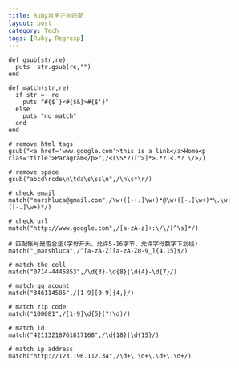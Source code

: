 ```yaml
---
title: Ruby常用正则匹配
layout: post
category: Tech
tags: [Ruby, Regrexp]
---
```



	def gsub(str,re)
	  puts  str.gsub(re,"")
	end          
 
	def match(str,re)
	  if str =~ re
	    puts "#{$`}<#{$&}>#{$'}"
	  else
	    puts "no match"
	  end
	end   
 
	# remove html tags    
	gsub("<a href='www.google.com'>this is a link</a>Home<p clas='title'>Paragram</p>",/<(\S*?)[^>]*>.*?|<.*? \/>/)
 
	# remove space
	gsub("abcd\rcde\n\tda\s\ss\n",/\n\s*\r/)
              
	# check email
	match("marshluca@gmail.com",/\w+([-+.]\w+)*@\w+([-.]\w+)*\.\w+([-.]\w+)*/)
                               
	# check url
	match("http://www.google.com",/[a-zA-z]+:\/\/[^\s]*/)
 
	# 匹配帐号是否合法(字母开头，允许5-16字节，允许字母数字下划线)
	match("_marshluca",/^[a-zA-Z][a-zA-Z0-9_]{4,15}$/)
                   
	# match the cell
	match("0714-4445853",/\d{3}-\d{8}|\d{4}-\d{7}/)
 
	# match qq acount
	match("346114585",/[1-9][0-9]{4,}/)
 
	# match zip code
	match("100081",/[1-9]\d{5}(?!\d)/)
 
	# match id
	match("42113218761817168",/\d{18}|\d{15}/)
                            
	# match ip address
	match("http://123.196.112.34",/\d+\.\d+\.\d+\.\d+/)